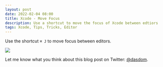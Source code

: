 ```yaml
---
layout: post
date: 2022-02-04 08:00
title: Xcode - Move Focus
description: Use a shortcut to move the focus of Xcode between edtiors.
tags: Xcode, Tips, Tricks, Editor
---
```


Use the shortcut `⌘ J` to move focus between editors.

![](../../../assets/2022-02-04/move_focus.jpeg)

Let me know what you think about this blog post on Twitter: [@dasdom](https://twitter.com/dasdom).




